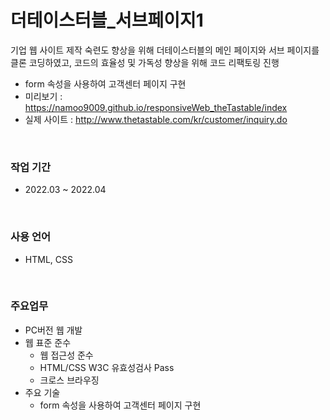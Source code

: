# 더테이스터블_서브페이지1
기업 웹 사이트 제작 숙련도 향상을 위해 더테이스터블의 메인 페이지와 서브 페이지를 클론 코딩하였고, 코드의 효율성 및 가독성 향상을 위해 코드 리팩토링 진행
- form 속성을 사용하여 고객센터 페이지 구현
- 미리보기 : https://namoo9009.github.io/responsiveWeb_theTastable/index
- 실제 사이트 : http://www.thetastable.com/kr/customer/inquiry.do

<br/>

### 작업 기간
- 2022.03 ~ 2022.04

<br/>

### 사용 언어
- HTML, CSS

<br/>

### 주요업무
<ul>
    <li>PC버전 웹 개발</li>
    <li>웹 표준 준수
        <ul>
            <li>웹 접근성 준수</li>
            <li>HTML/CSS W3C 유효성검사 Pass</li>
            <li>크로스 브라우징</li>
        </ul>
    </li>
    <li>주요 기술
        <ul>
            <li>form 속성을 사용하여 고객센터 페이지 구현</li>
        </ul>
    </li>
</ul>
